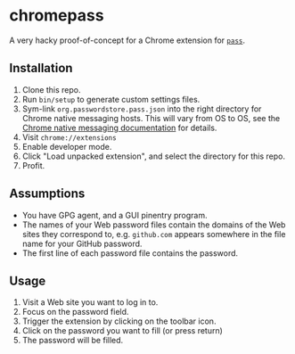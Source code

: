 # chromepass

A very hacky proof-of-concept for a Chrome extension for [`pass`][1].

[1]: http://www.passwordstore.org/


## Installation

1. Clone this repo.
2. Run `bin/setup` to generate custom settings files.
3. Sym-link `org.passwordstore.pass.json` into the right directory for Chrome
   native messaging hosts. This will vary from OS to OS, see the
   [Chrome native messaging documentation][2] for details.
4. Visit `chrome://extensions`
5. Enable developer mode.
6. Click "Load unpacked extension", and select the directory for this repo.
7. Profit.


[2]: https://developer.chrome.com/extensions/nativeMessaging#native-messaging-host-location


## Assumptions

* You have GPG agent, and a GUI pinentry program.
* The names of your Web password files contain the domains of the Web sites
  they correspond to, e.g. `github.com` appears somewhere in the file name for
  your GitHub password.
* The first line of each password file contains the password.

## Usage

1. Visit a Web site you want to log in to.
2. Focus on the password field.
3. Trigger the extension by clicking on the toolbar icon.
4. Click on the password you want to fill (or press return)
5. The password will be filled.
